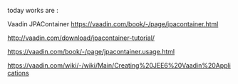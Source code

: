 today works are : 

Vaadin JPAContainer
https://vaadin.com/book/-/page/jpacontainer.html

http://vaadin.com/download/jpacontainer-tutorial/

https://vaadin.com/book/-/page/jpacontainer.usage.html

https://vaadin.com/wiki/-/wiki/Main/Creating%20JEE6%20Vaadin%20Applications



